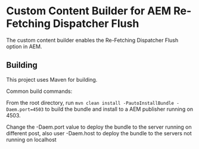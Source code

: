 Custom Content Builder for AEM Re-Fetching Dispatcher Flush
========
The custom content builder enables the Re-Fetching Dispatcher Flush option in AEM.

Building
--------

This project uses Maven for building. 

Common build commands:

From the root directory, run ``mvn clean install -PautoInstallBundle -Daem.port=4503`` to build the bundle and install to a AEM publisher running on 4503.

Change the -Daem.port value to deploy the bundle to the server running on different post, also user -Daem.host to deploy the bundle to the servers not running on localhost 
